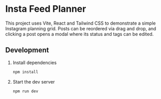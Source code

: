 # Insta Feed Planner

This project uses Vite, React and Tailwind CSS to demonstrate a simple Instagram planning grid.
Posts can be reordered via drag and drop, and clicking a post opens a modal where its status and tags can be edited.

## Development

1. Install dependencies
   ```bash
   npm install
   ```
2. Start the dev server
   ```bash
   npm run dev
   ```
